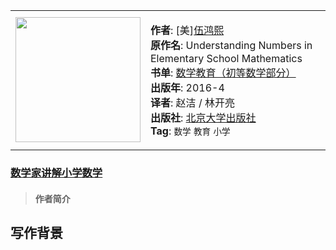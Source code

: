 <table>
<tr>
<td>
<img src="https://yamaeye.github.io/docs/img/books/数学家讲解小学数学.jpg" width=200px />
</td>
<td>
<p>
<b>作者</b>: [美]<a href="https://book.douban.com/author/4612001/">伍鸿熙</a><br/>
<b>原作名</b>: Understanding Numbers in Elementary School Mathematics<br/>
<b>书单</b>: <a href="https://www.douban.com/doulist/3527953/">数学教育（初等数学部分）</a><br/>
<b>出版年</b>: 2016-4<br/>
<b>译者</b>: 赵洁 / 林开亮<br/>
<b>出版社</b>: <a href="https://book.douban.com/press/2690">北京大学出版社</a>
<br/>
<b>Tag</b>: <code>数学</code> <code>教育</code> <code>小学</code><br/>
</p>
</td>
</tr>
</table>

### [数学家讲解小学数学](https://book.douban.com/subject/26788824/)<!-- {docsify-ignore} -->

>#### 作者简介<!-- {docsify-ignore} -->


## 写作背景